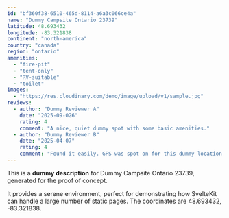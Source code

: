 ```yaml
---
id: "bf360f38-6510-465d-8114-a6a3c066ce4a"
name: "Dummy Campsite Ontario 23739"
latitude: 48.693432
longitude: -83.321838
continent: "north-america"
country: "canada"
region: "ontario"
amenities:
  - "fire-pit"
  - "tent-only"
  - "RV-suitable"
  - "toilet"
images:
  - "https://res.cloudinary.com/demo/image/upload/v1/sample.jpg"
reviews:
  - author: "Dummy Reviewer A"
    date: "2025-09-026"
    rating: 4
    comment: "A nice, quiet dummy spot with some basic amenities."
  - author: "Dummy Reviewer B"
    date: "2025-04-07"
    rating: 4
    comment: "Found it easily. GPS was spot on for this dummy location."
---
```


This is a **dummy description** for Dummy Campsite Ontario 23739, generated for the proof of concept.

It provides a serene environment, perfect for demonstrating how SvelteKit can handle a large number of static pages. The coordinates are 48.693432, -83.321838.
